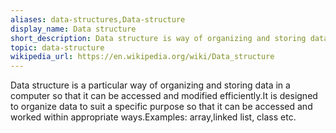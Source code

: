 ```yaml
---
aliases: data-structures,Data-structure
display_name: Data structure
short_description: Data structure is way of organizing and storing data.
topic: data-structure
wikipedia_url: https://en.wikipedia.org/wiki/Data_structure
---
```

 Data structure is a particular way of organizing and storing data in a computer so that it can be accessed and modified efficiently.It is designed to organize data to suit a specific purpose so that it can be accessed and worked within appropriate ways.Examples: array,linked list, class etc.